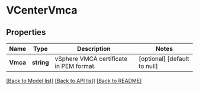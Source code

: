 # VCenterVmca

## Properties
Name | Type | Description | Notes
------------ | ------------- | ------------- | -------------
**Vmca** | **string** | vSphere VMCA certificate in PEM format. | [optional] [default to null]

[[Back to Model list]](../README.md#documentation-for-models) [[Back to API list]](../README.md#documentation-for-api-endpoints) [[Back to README]](../README.md)


